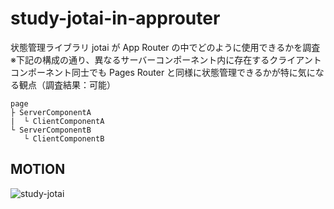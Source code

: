 # study-jotai-in-approuter

状態管理ライブラリ jotai が App Router の中でどのように使用できるかを調査<br>
※下記の構成の通り、異なるサーバーコンポーネント内に存在するクライアントコンポーネント同士でも Pages Router と同様に状態管理できるかが特に気になる観点（調査結果：可能）

```
page
├ ServerComponentA
|  └ ClientComponentA
└ ServerComponentB
   └ ClientComponentB
```

## MOTION

![study-jotai](https://github.com/ayakaki/study-jotai/assets/65984887/a3872676-b21d-42d7-adbc-5fe6d573c22d)
